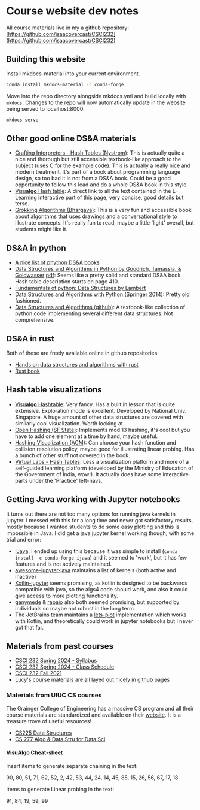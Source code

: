 
# Course website dev notes

All course materials live in my a github repository:  
[https://github.com/isaacovercast/CSCI232](https://github.com/isaacovercast/CSCI232)

## Building this website

Install mkdocs-material into your current environment.
```bash
conda install mkdocs-material -c conda-forge
```

Move into the repo directory alongside mkdocs.yml and build locally with `mkdocs`. 
Changes to the repo will now automatically update in the website being served
to localhost:8000. 
```bash
mkdocs serve
```

## Other good online DS&A materials

- [Crafting Interpreters - Hash Tables (Nystrom)](https://craftinginterpreters.com/hash-tables.html): This is actually quite a nice and thorough but still accessible 
textbook-like approach to the subject (uses C for the example code). This is actually 
a really nice and modern treatment. It's part of a book about programming language 
design, so too bad it is not from a  DS&A book. Could be a good opportunity to follow 
this lead and do a whole DS&A book in this style.
- [Visu**algo** Hash table](https://visualgo.net/en/hashtable/print): A direct link to
all the text contained in the E-Learning interactive part of this page, very concise,
good details but terse.
- [Grokking Algorithms (Bhargava)](https://livebook.manning.com/book/grokking-algorithms-second-edition): This is a very fun and accessible book about
algorithms that uses drawings and a conversational style to illustrate concepts.
It's really fun to read, maybe a little 'light' overall, but students might like it.

## DS&A in python
- [A nice list of phython DS&A books](https://pythonbooks.org/topical-books/algorithm-and-data-structure/)
- [Data Structures and Algorithms in Python by Goodrich, Tamassia, & Goldwasser](https://www.wiley.com/en-us/Data+Structures+and+Algorithms+in+Python%2C+1st+Edition-p-9781118290279) [pdf](https://nibmehub.com/opac-service/pdf/read/Data%20Structures%20and%20Algorithms%20in%20Python.pdf):
Seems like a pretty solid and standard DS&A book. Hash table description starts on page 410.
- [Fundamentals of python: Data Structures by Lambert](https://lambertk.academic.wlu.edu/files/publications/python/cs2pythonv2/TOC.pdf)
- [Data Structures and Algorithms with Python (Springer 2014)](https://kentdlee.github.io/CS2Plus/build/html/index.html):
Pretty old fashioned.
- [Data Structures and Algorithms (github)](https://github.com/shushrutsharma/Data-Structures-and-Algorithms-Python?tab=readme-ov-file):
A textbook-like collection of python code implementing several different data structures. Not comprehensive.

## DS&A in rust
Both of these are freely available online in github repositories

- [Hands on data structures and algorithms with rust](https://github.com/PacktPublishing/Hands-On-Data-Structures-and-Algorithms-with-Rust)
- [Rust book](https://github.com/QMHTMY/RustBook)

## Hash table visualizations

- [Visu**algo** Hashtable](https://visualgo.net/en/hashtable?slide=1): Very fancy. Has a built in lesson
that is quite extensive. Exploration mode is excellent. Developed by National Univ. Singapore. A huge
amount of other data structures are covered with similarly cool visualization. Worth looking at.
- [Open Hashing (SF State)](https://www.cs.usfca.edu/~galles/visualization/OpenHash.html): Implements
mod 13 hashing, it's cool but you have to add one element at a time by hand, maybe useful.
- [Hashing Visualization (ACM)](https://iswsa.acm.org/mphf/openDSAPerfectHashAnimation/perfectHashAV.html):
Can choose your hash function and collision resolution policy, maybe good for illustrating linear
probing. Has a bunch of other stuff not covered in the book.
- [Virtual Labs - Hash Tables](https://virtual-labs.github.io/exp-hashtables-iiith/index.html): Less
a visualization platform and more of a self-guided learning platform (developed by the Ministry of Education
of the Government of India, wow!). It actually does have some interactive parts under the 'Practice' left-navs.

## Getting Java working with Jupyter notebooks
It turns out there are not too many options for running java kernels in jupyter.
I messed with this for a long time and never got satisfactory results, mostly
because I wanted students to do some easy plotting and this is impossible in Java. 
I did get a java jupyter kernel working though, with some trial and error:

- [IJava](https://github.com/SpencerPark/IJava): I ended up using this because it was simple
to install (`conda install -c conda-forge ijava`) and it seemed to 'work', but it has few
features and is not actively maintained.
- [awesome-jupyter-java](https://github.com/jupyter-java/awesome-jupyter-java) maintains
a list of kernels (both active and inactive)
- [Kotlin-jupyter](https://github.com/Kotlin/kotlin-jupyter?tab=readme-ov-file#readme) seems
promising, as kotlin is designed to be backwards compatible with java, so the algs4 code should
work, and also it could give access to more plotting functionality.
- [ganymede](https://github.com/allen-ball/ganymede) & [rapaio](https://github.com/padreati/rapaio-jupyter-kernel/tree/main)
also both seemed promising, but supported by individuals so maybe not robust in the long term.
- The JetBrains team maintains a [lets-plot](https://github.com/JetBrains/lets-plot?tab=readme-ov-file)
implementation which works with Kotlin, and theoretically could work in jupyter notebooks
but I never got that far.

## Materials from past courses
- [CSCI 232 Spring 2024 - Syllabus](https://www.cs.montana.edu/pearsall/classes/spring2024/232/syllabus.html)
- [CSCI 232 Spring 2024 - Class Schedule](https://www.cs.montana.edu/pearsall/classes/spring2024/232/main.html)
- [CSCI 232 Fall 2021](https://scholarworks.umt.edu/cgi/viewcontent.cgi?article=13106&context=syllabi)
- [Lucy's course materials are all layed out nicely in github pages](https://lgw2.github.io/teaching/cscix32-spring-2025/syllabus/)

### Materials from UIUC CS courses
The Grainger College of Engineering has a massive CS program and all their
course materials are standardized and available on their 
[website](https://courses.grainger.illinois.edu/). It is a treasure trove of
useful resources!

- [CS225 Data Structures](https://courses.grainger.illinois.edu/cs225/sp2024/pages/lectures.html)
- [CS 277 Algo & Data Stru for Data Sci](https://courses.grainger.illinois.edu/cs277/sp2025/policy/syllabus/)

#### Visu**Algo** Cheat-sheet

Insert items to generate separate chaining in the text:  

90, 80, 51, 71, 62, 52, 2, 42, 53, 44, 24, 14, 45, 85, 15, 26, 56, 67, 17, 18

Items to generate Linear probing in the text:

91, 84, 19, 59, 99

